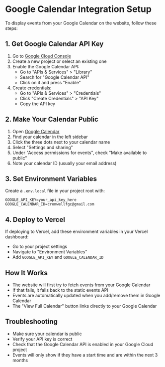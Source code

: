 # Google Calendar Integration Setup

To display events from your Google Calendar on the website, follow these steps:

## 1. Get Google Calendar API Key

1. Go to [Google Cloud Console](https://console.developers.google.com/)
2. Create a new project or select an existing one
3. Enable the Google Calendar API:
   - Go to "APIs & Services" > "Library"
   - Search for "Google Calendar API"
   - Click on it and press "Enable"
4. Create credentials:
   - Go to "APIs & Services" > "Credentials"
   - Click "Create Credentials" > "API Key"
   - Copy the API key

## 2. Make Your Calendar Public

1. Open [Google Calendar](https://calendar.google.com)
2. Find your calendar in the left sidebar
3. Click the three dots next to your calendar name
4. Select "Settings and sharing"
5. Under "Access permissions for events", check "Make available to public"
6. Note your calendar ID (usually your email address)

## 3. Set Environment Variables

Create a `.env.local` file in your project root with:

```
GOOGLE_API_KEY=your_api_key_here
GOOGLE_CALENDAR_ID=cromwellfgc@gmail.com
```

## 4. Deploy to Vercel

If deploying to Vercel, add these environment variables in your Vercel dashboard:
- Go to your project settings
- Navigate to "Environment Variables"
- Add `GOOGLE_API_KEY` and `GOOGLE_CALENDAR_ID`

## How It Works

- The website will first try to fetch events from your Google Calendar
- If that fails, it falls back to the static events API
- Events are automatically updated when you add/remove them in Google Calendar
- The "View Full Calendar" button links directly to your Google Calendar

## Troubleshooting

- Make sure your calendar is public
- Verify your API key is correct
- Check that the Google Calendar API is enabled in your Google Cloud project
- Events will only show if they have a start time and are within the next 3 months
